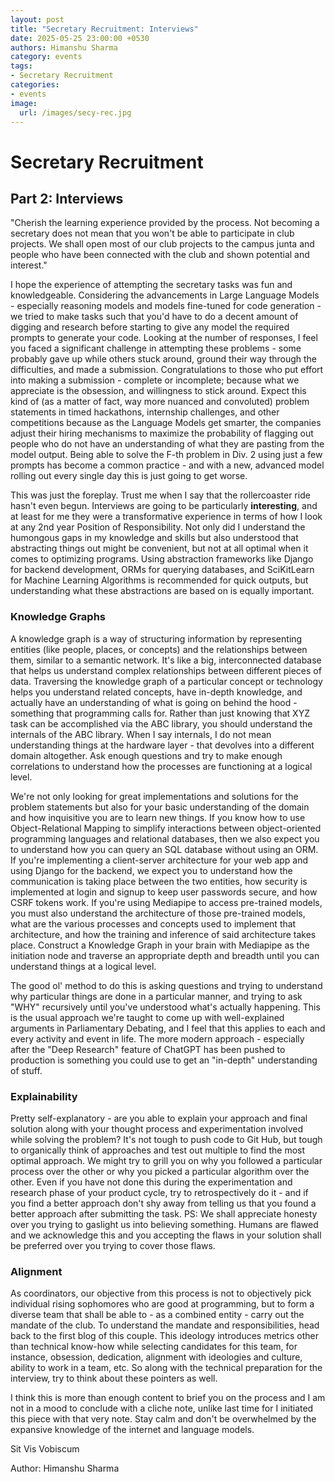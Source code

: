 ```yaml
---
layout: post
title: "Secretary Recruitment: Interviews"
date: 2025-05-25 23:00:00 +0530
authors: Himanshu Sharma
category: events
tags:
- Secretary Recruitment
categories:
- events
image:
  url: /images/secy-rec.jpg
---
```


# Secretary Recruitment
## Part 2: Interviews

"Cherish the learning experience provided by the process. Not becoming a secretary does not mean that you won't be able to participate in club projects. We shall open most of our club projects to the campus junta and people who have been connected with the club and shown potential and interest."

I hope the experience of attempting the secretary tasks was fun and knowledgeable. Considering the advancements in Large Language Models - especially reasoning models and models fine-tuned for code generation - we tried to make tasks such that you'd have to do a decent amount of digging and research before starting to give any model the required prompts to generate your code. Looking at the number of responses, I feel you faced a significant challenge in attempting these problems - some probably gave up while others stuck around, ground their way through the difficulties, and made a submission. Congratulations to those who put effort into making a submission - complete or incomplete; because what we appreciate is the obsession, and willingness to stick around. Expect this kind of (as a matter of fact, way more nuanced and convoluted) problem statements in timed hackathons, internship challenges, and other competitions because as the Language Models get smarter, the companies adjust their hiring mechanisms to maximize the probability of flagging out people who do not have an understanding of what they are pasting from the model output. Being able to solve the F-th problem in Div. 2 using just a few prompts has become a common practice - and with a new, advanced model rolling out every single day this is just going to get worse.

This was just the foreplay. Trust me when I say that the rollercoaster ride hasn't even begun. Interviews are going to be particularly **interesting**, and at least for me they were a transformative experience in terms of how I look at any 2nd year Position of Responsibility. Not only did I understand the humongous gaps in my knowledge and skills but also understood that abstracting things out might be convenient, but not at all optimal when it comes to optimizing programs. Using abstraction frameworks like Django for backend development, ORMs for querying databases, and SciKitLearn for Machine Learning Algorithms is recommended for quick outputs, but understanding what these abstractions are based on is equally important.  

### Knowledge Graphs
A knowledge graph is a way of structuring information by representing entities (like people, places, or concepts) and the relationships between them, similar to a semantic network. It's like a big, interconnected database that helps us understand complex relationships between different pieces of data. Traversing the knowledge graph of a particular concept or technology helps you understand related concepts, have in-depth knowledge, and actually have an understanding of what is going on behind the hood - something that programming calls for. Rather than just knowing that XYZ task can be accomplished via the ABC library, you should understand the internals of the ABC library. When I say internals, I do not mean understanding things at the hardware layer - that devolves into a different domain altogether. Ask enough questions and try to make enough correlations to understand how the processes are functioning at a logical level. 

We're not only looking for great implementations and solutions for the problem statements but also for your basic understanding of the domain and how inquisitive you are to learn new things. If you know how to use Object-Relational Mapping to simplify interactions between object-oriented programming languages and relational databases, then we also expect you to understand how you can query an SQL database without using an ORM. If you're implementing a client-server architecture for your web app and using Django for the backend, we expect you to understand how the communication is taking place between the two entities, how security is implemented at login and signup to keep user passwords secure, and how CSRF tokens work. If you're using Mediapipe to access pre-trained models, you must also understand the architecture of those pre-trained models, what are the various processes and concepts used to implement that architecture, and how the training and inference of said architecture takes place. Construct a Knowledge Graph in your brain with Mediapipe as the initiation node and traverse an appropriate depth and breadth until you can understand things at a logical level. 

The good ol' method to do this is asking questions and trying to understand why particular things are done in a particular manner, and trying to ask "WHY" recursively until you've understood what's actually happening. This is the usual approach we're taught to come up with well-explained arguments in Parliamentary Debating, and I feel that this applies to each and every activity and event in life. The more modern approach - especially after the "Deep Research" feature of ChatGPT has been pushed to production is something you could use to get an "in-depth" understanding of stuff. 

### Explainability 
Pretty self-explanatory -  are you able to explain your approach and final solution along with your thought process and experimentation involved while solving the problem? It's not tough to push code to Git Hub, but tough to organically think of approaches and test out multiple to find the most optimal approach. We might try to grill you on why you followed a particular process over the other or why you picked a particular algorithm over the other. Even if you have not done this during the experimentation and research phase of your product cycle, try to retrospectively do it - and if you find a better approach don't shy away from telling us that you found a better approach after submitting the task. PS: We shall appreciate honesty over you trying to gaslight us into believing something. Humans are flawed and we acknowledge this and you accepting the flaws in your solution shall be preferred over you trying to cover those flaws.   

### Alignment
As coordinators, our objective from this process is not to objectively pick individual rising sophomores who are good at programming, but to form a diverse team that shall be able to - as a combined entity - carry out the mandate of the club. To understand the mandate and responsibilities, head back to the first blog of this couple. This ideology introduces metrics other than technical know-how while selecting candidates for this team, for instance, obsession, dedication, alignment with ideologies and culture, ability to work in a team, etc. So along with the technical preparation for the interview, try to think about these pointers as well. 


I think this is more than enough content to brief you on the process and I am not in a mood to conclude with a cliche note, unlike last time for I initiated this piece with that very note. Stay calm and don't be overwhelmed by the expansive knowledge of the internet and language models.


Sit Vis Vobiscum


Author: Himanshu Sharma